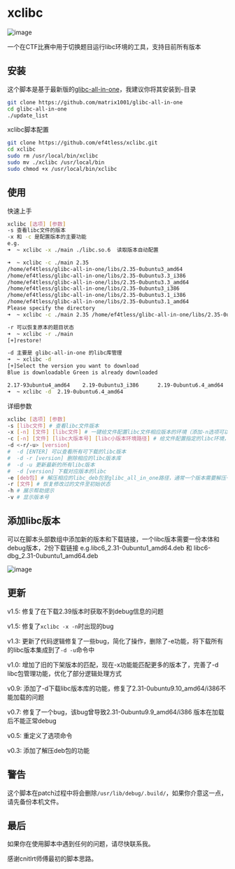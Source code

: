 # xclibc

![image](https://github.com/ef4tless/xclibc/assets/52035000/9821856f-10ee-4843-a747-34a148c6d263)



一个在CTF比赛中用于切换题目运行libc环境的工具，支持目前所有版本

## 安装

这个脚本是基于最新版的[glibc-all-in-one](https://github.com/matrix1001/glibc-all-in-one)，我建议你将其安装到`~`目录

```bash
git clone https://github.com/matrix1001/glibc-all-in-one
cd glibc-all-in-one
./update_list
```

xclibc脚本配置

```bash
git clone https://github.com/ef4tless/xclibc.git
cd xclibc
sudo rm /usr/local/bin/xclibc
sudo mv ./xclibc /usr/local/bin
sudo chmod +x /usr/local/bin/xclibc
```

## 使用

快速上手
```bash
xclibc [选项] [参数]
-s 查看libc文件的版本
-x 和 -c 是配置版本的主要功能
e.g.
➜  ~ xclibc -x ./main ./libc.so.6  读取版本自动配置

➜  ~ xclibc -c ./main 2.35
/home/ef4tless/glibc-all-in-one/libs/2.35-0ubuntu3_amd64
/home/ef4tless/glibc-all-in-one/libs/2.35-0ubuntu3.3_i386
/home/ef4tless/glibc-all-in-one/libs/2.35-0ubuntu3.3_amd64
/home/ef4tless/glibc-all-in-one/libs/2.35-0ubuntu3_i386
/home/ef4tless/glibc-all-in-one/libs/2.35-0ubuntu3.1_i386
/home/ef4tless/glibc-all-in-one/libs/2.35-0ubuntu3.1_amd64
Please specify the directory
➜  ~ xclibc -c ./main 2.35 /home/ef4tless/glibc-all-in-one/libs/2.35-0ubuntu3.1_i386

-r 可以恢复原本的题目状态
➜  ~ xclibc -r ./main
[+]restore!

-d 主要是 glibc-all-in-one 的libc库管理
➜  ~ xclibc -d
[+]Select the version you want to download
Blue is downloadable Green is already downloaded

2.17-93ubuntu4_amd64    2.19-0ubuntu3_i386      2.19-0ubuntu6.4_amd64  ......
➜  ~ xclibc -d  2.19-0ubuntu6.4_amd64

```

详细参数
```bash
xclibc [选项] [参数]
-s [libc文件] # 查看libc文件版本
-x [-n] [文件] [libc文件] # 一键给文件配置libc文件相应版本的环境（添加-n选项可以使用修改--replace-needed的方式实现）
-c [-n] [文件] [libc大版本号] [libc小版本环境路径] # 给文件配置指定的libc环境，输入大版本号后回车，可自由选择复制libc小版本环境路径（添加-n选项可以使用修改--replace-needed的方式实现）
-d <-r/-u> [version]
#  -d [ENTER] 可以查看所有可下载的libc版本
#  -d -r [version] 删除相应的libc版本库
#  -d -u 更新最新的所有libc版本
#  -d [version] 下载对应版本的libc
-e [deb包] # 解压相应的libc_deb包至glibc_all_in_one路径，通常一个版本需要解压一份本体deb和一份debug_deb包
-r [文件] # 恢复修改过的文件至初始状态
-h # 展示帮助提示
-v # 显示版本号
```

## 添加libc版本

可以在脚本头部数组中添加新的版本和下载链接，一个libc版本需要一份本体和debug版本，2份下载链接
e.g.libc6_2.31-0ubuntu1_amd64.deb 和 libc6-dbg_2.31-0ubuntu1_amd64.deb

![image](https://github.com/ef4tless/xclibc/assets/52035000/991fe00d-777d-4aeb-8320-7a6d8c822e9d)


## 更新
v1.5: 修复了在下载2.39版本时获取不到debug信息的问题

v1.5: 修复了`xclibc -x -n`时出现的bug

v1.3: 更新了代码逻辑修复了一些bug，简化了操作，删除了-e功能，将下载所有的libc版本集成到了`-d -u`命令中

v1.0: 增加了旧的下架版本的匹配，现在-x功能能匹配更多的版本了，完善了-d libc包管理功能，优化了部分逻辑处理方式

v0.9: 添加了-d下载libc版本库的功能，修复了2.31-0ubuntu9.10_amd64/i386不能加载的问题

v0.7: 修复了一个bug，该bug曾导致2.31-0ubuntu9.9_amd64/i386 版本在加载后不能正常debug

v0.5: 重定义了选项命令

v0.3: 添加了解压deb包的功能

## 警告

这个脚本在patch过程中将会删除`/usr/lib/debug/.build/`，如果你介意这一点，请先备份本机文件。

## 最后

如果你在使用脚本中遇到任何的问题，请尽快联系我。

感谢cnitlrt师傅最初的脚本思路。

